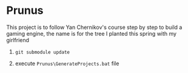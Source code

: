 # Prunus
This project is to follow Yan Chernikov's course step by step to build a gaming engine, the name is for the tree I planted this spring with my girlfriend



1. `git submodule update`

2. execute `Prunus\GenerateProjects.bat` file
